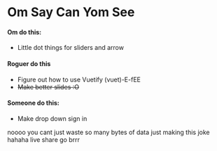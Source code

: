# Om Say Can Yom See

#### Om do this:
* Little dot things for sliders and arrow

#### Roguer do this
* Figure out how to use Vuetify (vuet)-E-fEE
* ~~Make better slides :O~~


#### Someone do this:
* Make drop down sign in

noooo you cant just waste so many bytes of data just making this joke
hahaha live share go brrr